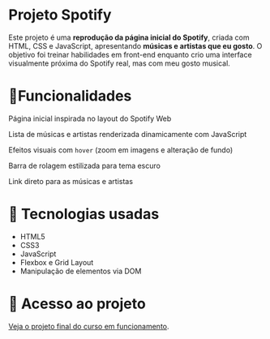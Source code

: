 # Projeto Spotify

Este projeto é uma **reprodução da página inicial do Spotify**, criada com HTML, CSS e JavaScript, apresentando **músicas e artistas que eu gosto**. O objetivo foi treinar habilidades em front-end enquanto crio uma interface visualmente próxima do Spotify real, mas com meu gosto musical.

# 🔧Funcionalidades

Página inicial inspirada no layout do Spotify Web
  
Lista de músicas e artistas renderizada dinamicamente com JavaScript
  
Efeitos visuais com `hover` (zoom em imagens e alteração de fundo)
  
Barra de rolagem estilizada para tema escuro
  
Link direto para as músicas e artistas

# 📍 Tecnologias usadas
- HTML5
- CSS3
- JavaScript
- Flexbox e Grid Layout
- Manipulação de elementos via DOM

# 📂 Acesso ao projeto

[Veja o projeto final do curso em funcionamento](https://bruuhh1.github.io/spotify/).

